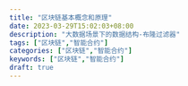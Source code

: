 ```yaml
---
title: "区块链基本概念和原理"
date: 2023-03-29T15:02:03+08:00
description: "大数据场景下的数据结构-布隆过滤器"
tags: ["区块链","智能合约"]
categories: ["区块链","智能合约"]
keywords: ["区块链","智能合约"]
draft: true
---
```


